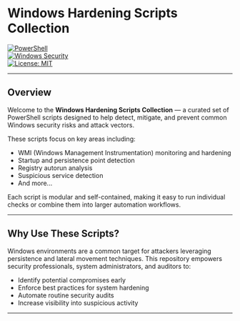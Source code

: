 # Windows Hardening Scripts Collection

[![PowerShell](https://img.shields.io/badge/Language-PowerShell-blue?logo=powershell)](https://docs.microsoft.com/en-us/powershell/)  
[![Windows Security](https://img.shields.io/badge/Windows-Security-blue?logo=windows)](https://learn.microsoft.com/en-us/windows/security/)  
[![License: MIT](https://img.shields.io/badge/License-MIT-yellow.svg)](LICENSE)

---

## Overview

Welcome to the **Windows Hardening Scripts Collection** — a curated set of PowerShell scripts designed to help detect, mitigate, and prevent common Windows security risks and attack vectors.

These scripts focus on key areas including:  
- WMI (Windows Management Instrumentation) monitoring and hardening  
- Startup and persistence point detection  
- Registry autorun analysis  
- Suspicious service detection  
- And more...

Each script is modular and self-contained, making it easy to run individual checks or combine them into larger automation workflows.

---

## Why Use These Scripts?

Windows environments are a common target for attackers leveraging persistence and lateral movement techniques. This repository empowers security professionals, system administrators, and auditors to:

- Identify potential compromises early  
- Enforce best practices for system hardening  
- Automate routine security audits  
- Increase visibility into suspicious activity  

---
